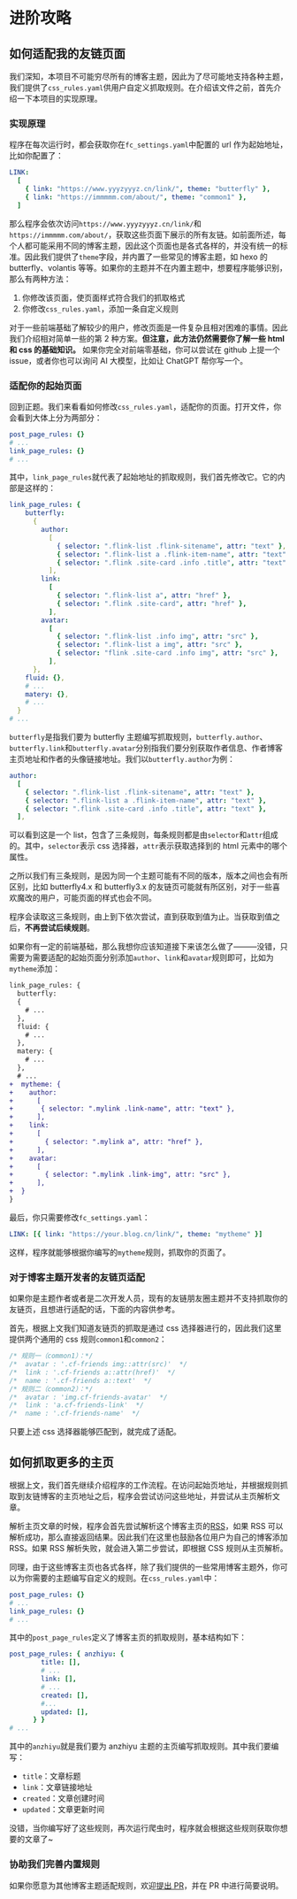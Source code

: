 # 进阶攻略

## 如何适配我的友链页面

我们深知，本项目不可能穷尽所有的博客主题，因此为了尽可能地支持各种主题，我们提供了`css_rules.yaml`供用户自定义抓取规则。在介绍该文件之前，首先介绍一下本项目的实现原理。

### 实现原理

程序在每次运行时，都会获取你在`fc_settings.yaml`中配置的 url 作为起始地址，比如你配置了：

```yaml
LINK:
  [
    { link: "https://www.yyyzyyyz.cn/link/", theme: "butterfly" },
    { link: "https://immmmm.com/about/", theme: "common1" },
  ]
```

那么程序会依次访问`https://www.yyyzyyyz.cn/link/`和`https://immmmm.com/about/`，获取这些页面下展示的所有友链。如前面所述，每个人都可能采用不同的博客主题，因此这个页面也是各式各样的，并没有统一的标准。因此我们提供了`theme`字段，并内置了一些常见的博客主题，如 hexo 的 butterfly、volantis 等等。如果你的主题并不在内置主题中，想要程序能够识别，那么有两种方法：

1. 你修改该页面，使页面样式符合我们的抓取格式
2. 你修改`css_rules.yaml`，添加一条自定义规则

对于一些前端基础了解较少的用户，修改页面是一件复杂且相对困难的事情。因此我们介绍相对简单一些的第 2 种方案。**但注意，此方法仍然需要你了解一些 html 和 css 的基础知识。** 如果你完全对前端零基础，你可以尝试在 github 上提一个 issue，或者你也可以询问 AI 大模型，比如让 ChatGPT 帮你写一个。

### 适配你的起始页面

回到正题。我们来看看如何修改`css_rules.yaml`，适配你的页面。打开文件，你会看到大体上分为两部分：

```yaml
post_page_rules: {}
# ...
link_page_rules: {}
# ...
```

其中，`link_page_rules`就代表了起始地址的抓取规则，我们首先修改它。它的内部是这样的：

```yaml
link_page_rules: {
    butterfly:
      {
        author:
          [
            { selector: ".flink-list .flink-sitename", attr: "text" },
            { selector: ".flink-list a .flink-item-name", attr: "text" },
            { selector: ".flink .site-card .info .title", attr: "text" },
          ],
        link:
          [
            { selector: ".flink-list a", attr: "href" },
            { selector: ".flink .site-card", attr: "href" },
          ],
        avatar:
          [
            { selector: ".flink-list .info img", attr: "src" },
            { selector: ".flink-list a img", attr: "src" },
            { selector: "flink .site-card .info img", attr: "src" },
          ],
      },
    fluid: {},
    # ...
    matery: {},
    # ...
  }
# ...
```

`butterfly`是指我们要为 butterfly 主题编写抓取规则，`butterfly.author`、`butterfly.link`和`butterfly.avatar`分别指我们要分别获取作者信息、作者博客主页地址和作者的头像链接地址。我们以`butterfly.author`为例：

```yaml
author:
  [
    { selector: ".flink-list .flink-sitename", attr: "text" },
    { selector: ".flink-list a .flink-item-name", attr: "text" },
    { selector: ".flink .site-card .info .title", attr: "text" },
  ],
```

可以看到这是一个 list，包含了三条规则，每条规则都是由`selector`和`attr`组成的。其中，`selector`表示 css 选择器，`attr`表示获取选择到的 html 元素中的哪个属性。

之所以我们有三条规则，是因为同一个主题可能有不同的版本，版本之间也会有所区别，比如 butterfly4.x 和 butterfly3.x 的友链页可能就有所区别，对于一些喜欢魔改的用户，可能页面的样式也会不同。

程序会读取这三条规则，由上到下依次尝试，直到获取到值为止。当获取到值之后，**不再尝试后续规则**。

如果你有一定的前端基础，那么我想你应该知道接下来该怎么做了———没错，只需要为需要适配的起始页面分别添加`author`、`link`和`avatar`规则即可，比如为`mytheme`添加：

```diff
link_page_rules: {
  butterfly:
  {
    # ...
  },
  fluid: {
    # ...
  },
  matery: {
    # ...
  },
  # ...
+  mytheme: {
+    author:
+      [
+       { selector: ".mylink .link-name", attr: "text" },
+      ],
+    link:
+      [
+        { selector: ".mylink a", attr: "href" },
+      ],
+    avatar:
+      [
+        { selector: ".mylink .link-img", attr: "src" },
+      ],
+  }
}
```

最后，你只需要修改`fc_settings.yaml`：

```yaml
LINK: [{ link: "https://your.blog.cn/link/", theme: "mytheme" }]
```

这样，程序就能够根据你编写的`mytheme`规则，抓取你的页面了。

### 对于博客主题开发者的友链页适配

如果你是主题作者或者是二次开发人员，现有的友链朋友圈主题并不支持抓取你的友链页，且想进行适配的话，下面的内容供参考。

首先，根据上文我们知道友链页的抓取是通过 css 选择器进行的，因此我们这里提供两个通用的 css 规则`common1`和`common2`：

```css
/* 规则一（common1）：*/
/*  avatar : '.cf-friends img::attr(src)'  */
/*  link : '.cf-friends a::attr(href)'  */
/*  name : '.cf-friends a::text'  */
/* 规则二（common2）：*/
/*  avatar : 'img.cf-friends-avatar'  */
/*  link : 'a.cf-friends-link'  */
/*  name : '.cf-friends-name'  */
```

只要上述 css 选择器能够匹配到，就完成了适配。

## 如何抓取更多的主页

根据上文，我们首先继续介绍程序的工作流程。在访问起始页地址，并根据规则抓取到友链博客的主页地址之后，程序会尝试访问这些地址，并尝试从主页解析文章。

解析主页文章的时候，程序会首先尝试解析这个博客主页的[RSS](https://zh.wikipedia.org/wiki/RSS)，如果 RSS 可以解析成功，那么直接返回结果。因此我们在这里也鼓励各位用户为自己的博客添加 RSS。如果 RSS 解析失败，就会进入第二步尝试，即根据 CSS 规则从主页解析。

同理，由于这些博客主页也各式各样，除了我们提供的一些常用博客主题外，你可以为你需要的主题编写自定义的规则。在`css_rules.yaml`中：

```yaml
post_page_rules: {}
# ...
link_page_rules: {}
# ...
```

其中的`post_page_rules`定义了博客主页的抓取规则，基本结构如下：

```yaml
post_page_rules: { anzhiyu: {
        title: [],
        # ...
        link: [],
        # ...
        created: [],
        #...
        updated: [],
      } }
# ...
```

其中的`anzhiyu`就是我们要为 anzhiyu 主题的主页编写抓取规则。其中我们要编写：

- `title`：文章标题
- `link`：文章链接地址
- `created`：文章创建时间
- `updated`：文章更新时间

没错，当你编写好了这些规则，再次运行爬虫时，程序就会根据这些规则获取你想要的文章了~

### 协助我们完善内置规则

如果你愿意为其他博客主题适配规则，欢迎[提出 PR](https://github.com/Rock-Candy-Tea/hexo-circle-of-friends/pulls)，并在 PR 中进行简要说明。